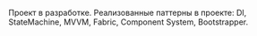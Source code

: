 Проект в разработке. Реализованные паттерны в проекте: DI, StateMachine, MVVM, Fabric, Component System, Bootstrapper.
